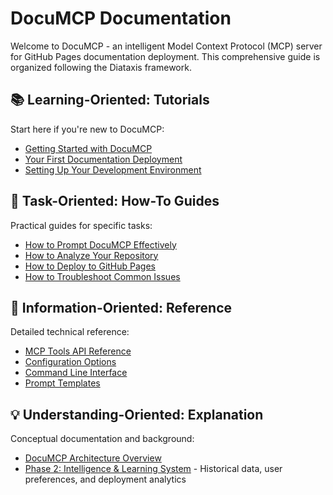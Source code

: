 # DocuMCP Documentation

Welcome to DocuMCP - an intelligent Model Context Protocol (MCP) server for GitHub Pages documentation deployment. This comprehensive guide is organized following the Diataxis framework.

## 📚 Learning-Oriented: Tutorials

Start here if you're new to DocuMCP:

- [Getting Started with DocuMCP](tutorials/getting-started.md)
- [Your First Documentation Deployment](tutorials/first-deployment.md)
- [Setting Up Your Development Environment](tutorials/development-setup.md)

## 🔧 Task-Oriented: How-To Guides

Practical guides for specific tasks:

- [How to Prompt DocuMCP Effectively](how-to/prompting-guide.md)
- [How to Analyze Your Repository](how-to/repository-analysis.md)
- [How to Deploy to GitHub Pages](how-to/github-pages-deployment.md)
- [How to Troubleshoot Common Issues](how-to/troubleshooting.md)

## 📖 Information-Oriented: Reference

Detailed technical reference:

- [MCP Tools API Reference](reference/mcp-tools.md)
- [Configuration Options](reference/configuration.md)
- [Command Line Interface](reference/cli.md)
- [Prompt Templates](reference/prompt-templates.md)

## 💡 Understanding-Oriented: Explanation

Conceptual documentation and background:

- [DocuMCP Architecture Overview](explanation/architecture.md)
- [Phase 2: Intelligence & Learning System](phase-2-intelligence.md) - Historical data, user preferences, and deployment analytics
